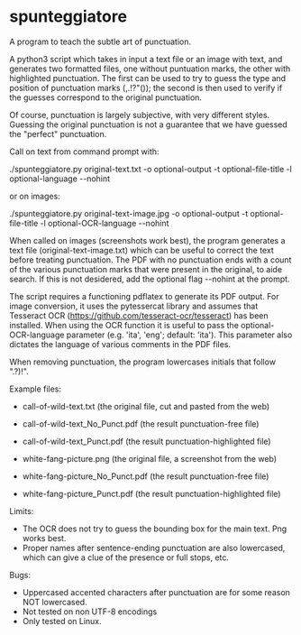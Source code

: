 # spunteggiatore
A program to teach the subtle art of punctuation.

A python3 script which takes in input a text file or an image with text, and generates two
formatted files, one without puntuation marks, the other with highlighted punctuation. The first can be 
used to try to guess the type and position of punctuation marks (,.!?"()); the second is then used to verify
if the guesses correspond to the original punctuation. 

Of course, punctuation is largely subjective, with very different styles. Guessing the original punctuation is
not a guarantee that we have guessed the "perfect" punctuation. 

Call on text from command prompt with:

./spunteggiatore.py original-text.txt -o optional-output -t optional-file-title -l optional-language --nohint

or on images:

./spunteggiatore.py original-text-image.jpg -o optional-output -t optional-file-title -l optional-OCR-language --nohint

When called on images (screenshots work best), the program generates a text file (original-text-image.txt) which can be useful to correct the text before treating punctuation. The PDF with no punctuation ends with a count of the various punctuation marks that were present in the original, to aide search. If this is not desidered, add the optional flag --nohint at the prompt.

The script requires a functioning pdflatex to generate its PDF output. For image conversion, it uses the 
pytessercat library and assumes that Tesseract OCR (https://github.com/tesseract-ocr/tesseract) has been installed.
When using the OCR function it is useful to pass the optional-OCR-language parameter (e.g. 'ita', 'eng'; default: 'ita'). This parameter also dictates the language of various comments in the PDF files.

When removing punctuation, the program lowercases initials that follow ".?)!".

Example files:

- call-of-wild-text.txt             (the original file, cut and pasted from the web)
- call-of-wild-text_No_Punct.pdf    (the result punctuation-free file)
- call-of-wild-text_Punct.pdf       (the result punctuation-highlighted file)

- white-fang-picture.png            (the original file, a screenshot from the web)
- white-fang-picture_No_Punct.pdf   (the result punctuation-free file)
- white-fang-picture_Punct.pdf      (the result punctuation-highlighted file)


Limits:

- The OCR does not try to guess the bounding box for the main text. Png works best.
- Proper names after sentence-ending punctuation are also lowercased, which can give a clue of the presence or full stops, etc.

Bugs:

- Uppercased accented characters after punctuation are for some reason NOT lowercased.
- Not tested on non UTF-8 encodings
- Only tested on Linux.

